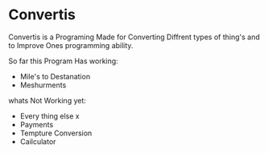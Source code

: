 # Convertis

Convertis is a Programing Made for Converting Diffrent types of thing's and to Improve Ones programming ability.

So far this Program Has working:
   - Mile's to Destanation
   - Meshurments
   
   
whats Not Working yet:
   - Every thing else
   x
   - Payments
   - Tempture Conversion
   - Cailculator 
   
